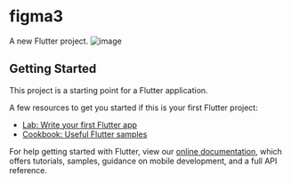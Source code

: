 # figma3

A new Flutter project.
![image](https://user-images.githubusercontent.com/63843401/150835858-0b2553e3-b413-47ce-9e69-23fe98edc29c.png)


## Getting Started

This project is a starting point for a Flutter application.

A few resources to get you started if this is your first Flutter project:

- [Lab: Write your first Flutter app](https://flutter.dev/docs/get-started/codelab)
- [Cookbook: Useful Flutter samples](https://flutter.dev/docs/cookbook)

For help getting started with Flutter, view our
[online documentation](https://flutter.dev/docs), which offers tutorials,
samples, guidance on mobile development, and a full API reference.
